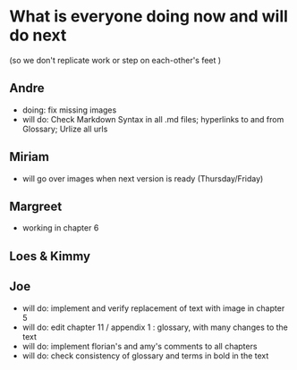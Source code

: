 # What is everyone doing now and will do next
(so we don't replicate work or step on each-other's feet )

## Andre
* doing: fix missing images
* will do: Check Markdown Syntax in all .md files; hyperlinks to and from Glossary; Urlize all urls

## Miriam
* will go over images when next version is ready (Thursday/Friday)

## Margreet
* working in chapter 6

## Loes & Kimmy

## Joe
* will do: implement and verify replacement of text with image in chapter 5
* will do: edit chapter 11 / appendix 1 : glossary, with many changes to the text
* will do: implement florian's and amy's comments to all chapters
* will do: check consistency of glossary and terms in bold in the text
